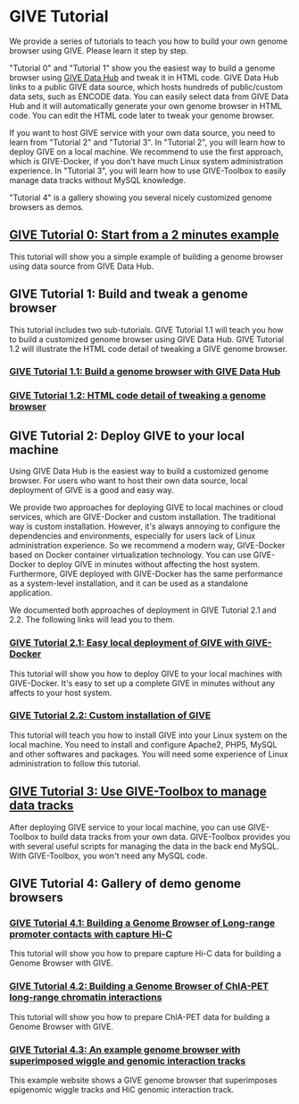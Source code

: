 # GIVE Tutorial
We provide a series of tutorials to teach you how to build your own genome browser using GIVE. Please learn it step by step.

"Tutorial 0" and "Tutorial 1" show you the easiest way to build a genome browser using [GIVE Data Hub](https://www.givengine.org/data-hub.html) and tweak it in HTML code. GIVE Data Hub links to a public GIVE data source, which hosts hundreds of public/custom data sets, such as ENCODE data. You can easily select data from GIVE Data Hub and it will automatically generate your own genome browser in HTML code. You can edit the HTML code later to tweak your genome browser.

If you want to host GIVE service with your own data source, you need to learn from "Tutorial 2" and "Tutorial 3". In "Tutorial 2", you will learn how to deploy GIVE on a local machine. We recommend to use the first approach, which is GIVE-Docker, if you don't have much Linux system administration experience. In "Tutorial 3", you will learn how to use GIVE-Toolbox to easily manage data tracks without MySQL knowledge.

"Tutorial 4" is a gallery showing you several nicely customized genome browsers as demos.

## [GIVE Tutorial 0: Start from a 2 minutes example](0-shortexample.md)

This tutorial will show you a simple example of building a genome browser using data source from GIVE Data Hub.

## GIVE Tutorial 1: Build and tweak a genome browser
This tutorial includes two sub-tutorials. GIVE Tutorial 1.1 will teach you how to build a customized genome browser using GIVE Data Hub. GIVE Tutorial 1.2 will illustrate the HTML code detail of tweaking a GIVE genome browser.

### [GIVE Tutorial 1.1: Build a genome browser with GIVE Data Hub](1.1-GIVE-Hub.md)

### [GIVE Tutorial 1.2: HTML code detail of tweaking a genome browser](1.2-html-tweak.md)

## GIVE Tutorial 2: Deploy GIVE to your local machine
Using GIVE Data Hub is the easiest way to build a customized genome browser. For users who want to host their own data source, local deployment of GIVE is a good and easy way.

We provide two approaches for deploying GIVE to local machines or cloud services, which are GIVE-Docker and custom installation. The traditional way is custom installation. However, it's always annoying to configure the dependencies and environments, especially for users lack of Linux administration experience. So we recommend a modern way, GIVE-Docker based on Docker container virtualization technology. You can use GIVE-Docker to deploy GIVE in minutes without affecting the host system. Furthermore, GIVE deployed with GIVE-Docker has the same performance as a system-level installation, and it can be used as a standalone application.

We documented both approaches of deployment in GIVE Tutorial 2.1 and 2.2. The following links will lead you to them.

### [GIVE Tutorial 2.1: Easy local deployment of GIVE with GIVE-Docker](2.1-GIVE-Docker.md)

This tutorial will show you how to deploy GIVE to your local machines with GIVE-Docker. It's easy to set up a complete GIVE in minutes without any affects to your host system.

### [GIVE Tutorial 2.2: Custom installation of GIVE](2.2-custom-installation.md)

This tutorial will teach you how to install GIVE into your Linux system on the local machine. You need to install and configure Apache2, PHP5, MySQL and other softwares and packages. You will need some experience of Linux administration to follow this tutorial.

## [GIVE Tutorial 3: Use GIVE-Toolbox to manage data tracks](3-GIVE-Toolbox.md)

After deploying GIVE service to your local machine, you can use GIVE-Toolbox to build data tracks from your own data. GIVE-Toolbox provides you with several useful scripts for managing the data in the back end MySQL. With GIVE-Toolbox, you won't need any MySQL code.

## GIVE Tutorial 4: Gallery of demo genome browsers

### [GIVE Tutorial 4.1: Building a Genome Browser of Long-range promoter contacts with capture Hi-C](../gallery/Demo1-captureHiC_promoter_contacts)

This tutorial will show you how to prepare capture Hi-C data for building a Genome Browser with GIVE.

### [GIVE Tutorial 4.2: Building a Genome Browser of ChIA-PET long-range chromatin interactions](../gallery/Demo2-ENCODE2_ChIA-PET)

This tutorial will show you how to prepare ChIA-PET data for building a Genome Browser with GIVE.

### [GIVE Tutorial 4.3: An example genome browser with superimposed wiggle and genomic interaction tracks](https://mcf7.givengine.org/)

This example website shows a GIVE genome browser that superimposes epigenomic wiggle tracks and HiC genomic interaction track.
